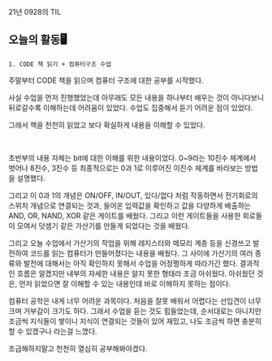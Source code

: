 21년 0928의 TIL

## 오늘의 활동🖥

    1. CODE 책 읽기 + 컴퓨터구조 수업

주말부터 CODE 책을 읽으며 컴퓨터 구조에 대한 공부를 시작했다.

사실 수업을 먼저 진행했었는데 아무래도 모든 내용을 하나부터 배우는 것이 아니다보니 뒤로갈수록 이해하는데 어려움이 있었다. 수업도 집중해서 듣기 어려운 점이 있었다.

그래서 책을 천천히 읽었고 보다 확실하게 내용을 이해할 수 있었다.

<br>

초반부의 내용 자체는 bit에 대한 이해를 위한 내용이었다. 0~9라는 10진수 체계에서 벗어나 8진수, 3진수 등 최종적으로는 0과 1로 이루어진 이진수 체계를 바라보는 방법을 설명했다.

그리고 이 0과 1의 개념은 ON/OFF, IN/OUT, 있다/없다 처럼 작동하면서 전기회로의 스위치 개념으로 연결되는 것과, 들어온 입력값을 확인하고 값을 다양하게 배출하는 AND, OR, NAND, XOR 같은 게이트를 배웠다. 그리고 이런 게이트들을 사용한 회로들이 모여서 덧셈기 같은 가산기를 만들게 되었다는 것을 배웠다.


그리고 오늘 수업에서 가산기의 작업을 위해 레지스터와 메모리 계층 등을 신경쓰고 발전하여 코드를 읽는 컴퓨터가 만들어졌다는 내용을 배웠다. 그 사이에 가산기의 여러 종류와 발전에 대해서는 아직 확인하지 못해서 수업을 어정쩡하게 따라가긴 했다. 결과적인 흐름은 알겠지만 내부의 자세한 내용은 알지 못한 형태라 조금 아쉬웠다. 아쉬웠던 것은, 먼저 읽었으면 잘 이해할 수 있는 내용인데 바로 이해하지 못하는 점이다.

컴퓨터 공학은 내게 너무 어려운 과목이다. 처음을 잘못 배워서 어렵다는 선입견이 너무 크며 거부감이 크기도 하다. 그래서 수업을 듣는 것도 힘들었는데, 순서대로는 아니지만 조금씩 지식들이 쌓이니 지식이 연결되는 것들이 있어 재밌고, 나도 조금씩 하면 충분히 할 수 있겠구나 라는걸 느꼈다.

조급해하지말고 천천히 열심히 공부해봐야겠다.
